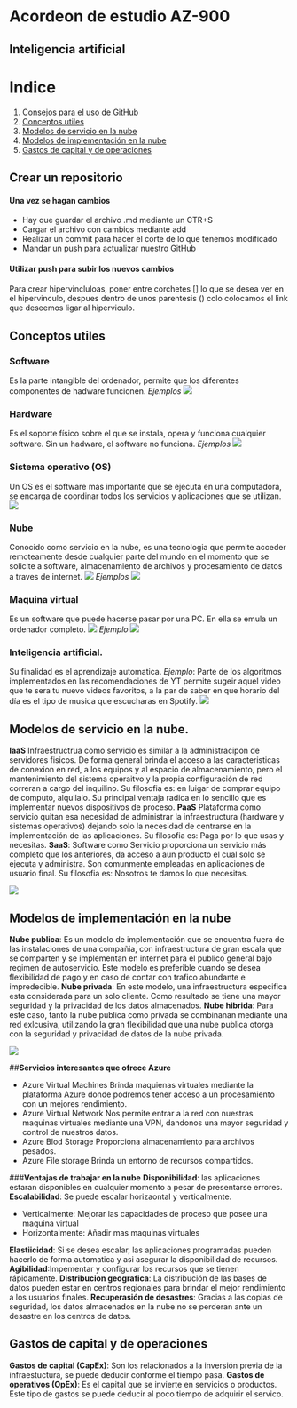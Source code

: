 # Acordeon de estudio AZ-900
## Inteligencia artificial


# Indice
1. [Consejos para el uso de GitHub](#crear-un-repositorio)
2. [Conceptos utiles](#conceptos-utiles)
3. [Modelos de servicio en la nube](#modelos-de-servicio-en-la-nube)
4. [Modelos de implementación en la nube](#modelos-de-implementacon-en-la-nube)
5. [Gastos de capital y de operaciones](#gastos-de-capital-y-de-operaciones)


## Crear un repositorio
#### Una vez se hagan cambios
- Hay que guardar el archivo .md mediante un CTR+S
- Cargar el archivo con cambios mediante add
- Realizar un commit para hacer el corte de lo que tenemos modificado
- Mandar un push para actualizar nuestro GitHub

#### Utilizar push para subir los nuevos cambios
####
Para crear hipervincluloas, poner entre corchetes [] lo que se desea ver en el hipervinculo, despues dentro de unos parentesis () colo colocamos el link que deseemos ligar al hiperviculo.

## Conceptos utiles
### Software
Es la parte intangible del ordenador, permite que los diferentes componentes de hadware funcionen. 
*Ejemplos*
![](https://lh3.googleusercontent.com/proxy/Ww_chatoNnF-ekj6IpgGdzD5aRWZngRkM-dQ6Xz8Rtf3Da1iMW1BWOYR010tA7FkZHeCpqKUFbesu8X4fYw-MDo)

### Hardware
Es el soporte físico sobre el que se instala, opera y funciona cualquier software. Sin un hadware, el software no funciona.
*Ejemplos*
![](https://concepto.de/wp-content/uploads/2014/10/hardware-e1551046878558.jpg)

### Sistema operativo (OS)
Un OS es el software más importante que se ejecuta en una computadora, se encarga de coordinar todos los servicios y aplicaciones que se utilizan.
![](https://www.areatecnologia.com/informatica/imagenes/so.jpg)

### Nube
Conocido como servicio en la nube, es una tecnologia que permite acceder remoteamente desde cualquier parte del mundo en el momento que se solicite a software, almacenamiento de archivos y procesamiento de datos a traves de internet.
![](https://www.enter.co/wp-content/uploads/2018/09/Cloud-1-768x432.jpg)
*Ejemplos*
![](https://www.grupocarac.es/wp-content/uploads/2020/02/ejemplos_cloud-1024x239.jpg)

### Maquina virtual
Es un software que puede hacerse pasar por una PC. En ella se emula un ordenador completo.
![](https://comofriki.com/wp-content/uploads/2017/09/Maquina_Virtual-201.jpg)
*Ejemplo*
![](https://miracomosehace.com/wp-content/uploads/2020/07/logo-de-computador-virtual.jpg)

### Inteligencia artificial.
Su finalidad es el aprendizaje automatica.
*Ejemplo*: Parte de los algoritmos implementados en las recomendaciones de YT permite sugeir aquel video que te sera tu nuevo videos favoritos, a la par de saber en que horario del día es el tipo de musica que escucharas en Spotify.
![](https://www.iberdrola.com/wcorp/gc/prod/es_ES/comunicacion/inteligencia_artificial_1_res/Inteligencia_746x419.jpeg)


## Modelos de servicio en la nube.
**IaaS** Infraestructrua como servicio es similar a la administracipon de servidores fisicos. De forma general brinda el acceso a las caracteristicas de conexion en red, a los equipos y al espacio de almacenamiento, pero el mantenimiento del sistema operaitvo y la propia configuración de red correran a cargo del inquilino. Su filosofia es: en luigar de comprar equipo de computo, alquilalo. Su principal ventaja radica en lo sencillo que es implementar nuevos dispositivos de proceso.
**PaaS** Plataforma como servicio quitan esa necesidad de administrar la infraestructura (hardware y sistemas operativos) dejando solo la necesidad de centrarse en la implementación de las aplicaciones. Su filosofia es: Paga por lo que usas y necesitas.
**SaaS**: Software como Servicio proporciona un servicio más completo que los anteriores, da acceso a aun producto el cual solo se ejecuta y administra. Son comunmente empleadas en aplicaciones de usuario final. Su filosofia es: Nosotros te damos lo que necesitas.

![](https://nanobytes.es/web/image/55083/Comparativa%20iaas%20paas%20saas.png?access_token=760263c2-d615-4e27-887f-a463ed1366d0)


## Modelos de implementación en la nube
**Nube publica**: Es un modelo de implementación que se encuentra fuera de las instalaciones de una compañia, con infraestructura de gran escala que se comparten y se implementan en internet para el publico general bajo regimen de autoservicio. Este modelo es preferible cuando se desea flexibilidad de pago y en caso de contar con trafico abundante e impredecible.
**Nube privada**: En este modelo, una infraestructura especifica esta considerada para un solo cliente. Como resultado se tiene una mayor seguridad y la privacidad de los datos almacenados.
**Nube hibrida**: Para este caso, tanto la nube publica como privada se combinanan mediante una red exlcusiva, utilizando la gran flexibilidad que una nube publica otorga con la seguridad y privacidad de datos de la nube privada.

![](https://i.pinimg.com/originals/ad/19/a6/ad19a6e80d464a5293f78b863a041c58.jpg)

##**Servicios interesantes que ofrece Azure**
- Azure Virtual Machines
Brinda maquienas virtuales mediante la plataforma Azure donde podremos tener acceso a un procesamiento con un mejores rendimiento.
- Azure Virtual Network
Nos permite entrar a la red con nuestras maquinas virtuales mediante una VPN, dandonos una mayor seguridad y control de nuestros datos.
- Azure Blod Storage
Proporciona almacenamiento para archivos pesados.
- Azure File storage
Brinda un entorno de recursos compartidos.

###**Ventajas de trabajar en la nube**
**Disponibilidad**: las aplicaciones estaran disponibles en cualquier momento a pesar de presentarse errores.
**Escalabilidad**: Se puede escalar horizaontal y verticalmente.
- Verticalmente: Mejorar las capacidades de proceso que posee una maquina virtual
- Horizontalmente: Añadir mas maquinas virtuales

**Elastiicidad**: Si se desea escalar, las aplicaciones programadas pueden hacerlo de forma automatica y asi asegurar la disponibilidad de recursos.
**Agibilidad**:Impementar y configurar los recursos que se tienen rápidamente.
**Distribucion  geografica**: La distribución de las bases de datos pueden estar en centros regionales para brindar el mejor rendimiento a los usuarios finales.
**Recuperasión de desastres**: Gracias a las copias de seguridad, los datos almacenados en la nube no se perderan ante un desastre en los centros de datos.


## Gastos de capital y de operaciones
**Gastos de capital (CapEx)**: Son los relacionados a la inversión previa de la infraestuctura, se puede deducir conforme el tiempo pasa.
**Gastos de operativos (OpEx)**: Es el capital que se invierte en servicios o productos. Este tipo de gastos se puede deducir al poco tiempo de adquirir el servico. 




